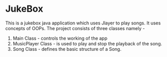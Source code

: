# JukeBox

This is a jukebox java application which uses Jlayer to play songs. It uses concepts of OOPs. The project consists of three classes namely -

1. Main Class - controls the working of the app
2. MusicPlayer Class - is used to play and stop the playback of the song.
3. Song Class - defines the basic structure of a Song.